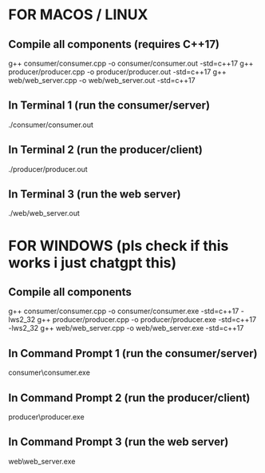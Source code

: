 # FOR MACOS / LINUX
## Compile all components (requires C++17)
g++ consumer/consumer.cpp -o consumer/consumer.out -std=c++17
g++ producer/producer.cpp -o producer/producer.out -std=c++17
g++ web/web_server.cpp -o web/web_server.out -std=c++17

## In Terminal 1 (run the consumer/server)
./consumer/consumer.out

## In Terminal 2 (run the producer/client)
./producer/producer.out

## In Terminal 3 (run the web server)
./web/web_server.out


# FOR WINDOWS (pls check if this works i just chatgpt this)
## Compile all components
g++ consumer/consumer.cpp -o consumer/consumer.exe -std=c++17 -lws2_32
g++ producer/producer.cpp -o producer/producer.exe -std=c++17 -lws2_32
g++ web/web_server.cpp -o web/web_server.exe -std=c++17

## In Command Prompt 1 (run the consumer/server)
consumer\consumer.exe

## In Command Prompt 2 (run the producer/client)
producer\producer.exe

## In Command Prompt 3 (run the web server)
web\web_server.exe
